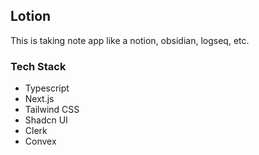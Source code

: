 
## Lotion
This is taking note app like a notion, obsidian, logseq, etc.

### Tech Stack
 - Typescript
 - Next.js
 - Tailwind CSS
 - Shadcn UI
 - Clerk
 - Convex